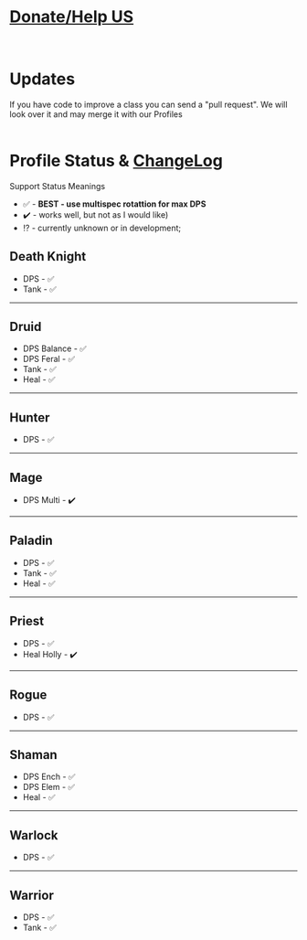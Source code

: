 # [Donate/Help US](https://github.com/darhanger/PQR-HWoW/wiki/Donate)
<br>

# Updates
If you have code to improve a class you can send a "pull request". We will look over it and may merge it with our Profiles
<br>
<br>
# Profile Status & [ChangeLog](https://github.com/darhanger/PQR-HWoW/wiki/ChangeLog)
Support Status Meanings 
<br>
+ ✅ - **BEST - use multispec rotattion for max DPS**
+ ✔️ - works well, but not as I would like)
+ ⁉️ - currently unknown or in development;

## Death Knight
+ DPS - ✅
+ Tank - ✅
***
## Druid
+ DPS Balance - ✅
+ DPS Feral - ✅
+ Tank - ✅
+ Heal - ✅
***
## Hunter
+ DPS - ✅
***
## Mage
+ DPS Multi - ✔️
***
## Paladin
+ DPS - ✅
+ Tank - ✅
+ Heal - ✅
***
## Priest
+ DPS - ✅
+ Heal Holly - ✔️
***
## Rogue
+ DPS - ✅
***
## Shaman
+ DPS Ench - ✅ 
+ DPS Elem - ✅
+ Heal - ✅
***
## Warlock
- DPS - ✅
***
## Warrior
+ DPS - ✅
+ Tank - ✅
